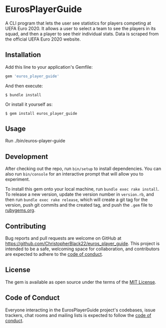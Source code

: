 # EurosPlayerGuide

A CLI program that lets the user see statistics for players competing at UEFA Euro 2020. It allows a user to select a team to see the players in its squad, and then a player to see their individual stats. Data is scraped from the official UEFA Euro 2020 website. 

## Installation

Add this line to your application's Gemfile:

```ruby
gem 'euros_player_guide'
```

And then execute:

    $ bundle install

Or install it yourself as:

    $ gem install euros_player_guide

## Usage

Run ./bin/euros-player-guide

## Development

After checking out the repo, run `bin/setup` to install dependencies. You can also run `bin/console` for an interactive prompt that will allow you to experiment.

To install this gem onto your local machine, run `bundle exec rake install`. To release a new version, update the version number in `version.rb`, and then run `bundle exec rake release`, which will create a git tag for the version, push git commits and the created tag, and push the `.gem` file to [rubygems.org](https://rubygems.org).

## Contributing

Bug reports and pull requests are welcome on GitHub at https://github.com/ChristopherBlack22/euros_player_guide. This project is intended to be a safe, welcoming space for collaboration, and contributors are expected to adhere to the [code of conduct](https://github.com/[USERNAME]/euros_player_guide/blob/master/CODE_OF_CONDUCT.md).

## License

The gem is available as open source under the terms of the [MIT License](https://opensource.org/licenses/MIT).

## Code of Conduct

Everyone interacting in the EurosPlayerGuide project's codebases, issue trackers, chat rooms and mailing lists is expected to follow the [code of conduct](https://github.com/ChristopherBlack22/euros_player_guide/blob/master/CODE_OF_CONDUCT.md).
